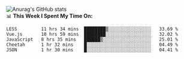 
![Anurag's GitHub stats](https://github-readme-stats.vercel.app/api?username=supergczh&show_icons=true&theme=radical)
<br />
📊 **This Week I Spent My Time On:**

<!--START_SECTION:waka-->
```text
LESS         11 hrs 34 mins  ████████▒░░░░░░░░░░░░░░░░   33.69 % 
Vue.js       10 hrs 59 mins  ████████░░░░░░░░░░░░░░░░░   32.02 % 
JavaScript   8 hrs 35 mins   ██████▒░░░░░░░░░░░░░░░░░░   25.01 % 
Cheetah      1 hr 32 mins    █░░░░░░░░░░░░░░░░░░░░░░░░   04.49 % 
JSON         1 hr 30 mins    █░░░░░░░░░░░░░░░░░░░░░░░░   04.41 % 
```
<!--END_SECTION:waka-->
